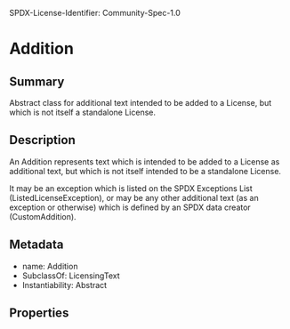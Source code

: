 SPDX-License-Identifier: Community-Spec-1.0

# Addition

## Summary

Abstract class for additional text intended to be added to a License, but
which is not itself a standalone License.

## Description

An Addition represents text which is intended to be added to a License
as additional text, but which is not itself intended to be a standalone
License.

It may be an exception which is listed on the SPDX Exceptions List
(ListedLicenseException), or may be any other additional text (as an exception
or otherwise) which is defined by an SPDX data creator (CustomAddition).

## Metadata

- name: Addition
- SubclassOf: LicensingText
- Instantiability: Abstract

## Properties

